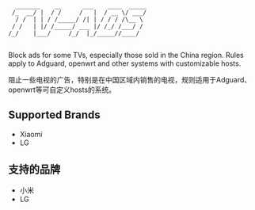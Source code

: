 ```

  _______    __      ___    ____  _____
 /_  __/ |  / /     /   |  / __ \/ ___/
  / /  | | / /_____/ /| | / / / /\__ \ 
 / /   | |/ /_____/ ___ |/ /_/ /___/ / 
/_/    |___/     /_/  |_/_____//____/  


```
Block ads for some TVs, especially those sold in the China region. Rules apply to Adguard, openwrt and other systems with customizable hosts.

阻止一些电视的广告，特别是在中国区域内销售的电视，规则适用于Adguard、openwrt等可自定义hosts的系统。

## Supported Brands
+ Xiaomi
+ LG

## 支持的品牌
+ 小米
+ LG

